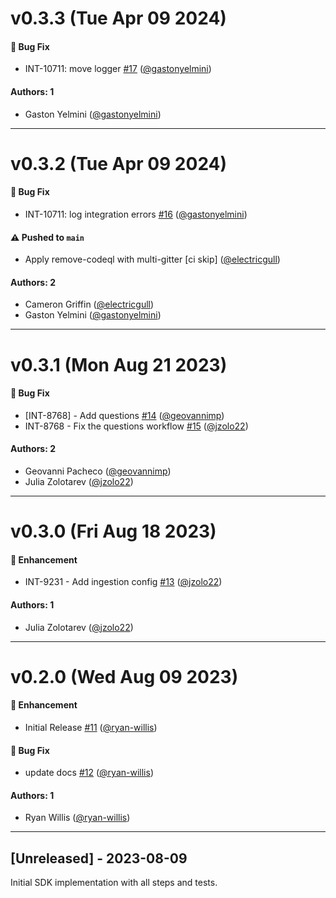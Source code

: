 # v0.3.3 (Tue Apr 09 2024)

#### 🐛 Bug Fix

- INT-10711: move logger [#17](https://github.com/JupiterOne/graph-linear/pull/17) ([@gastonyelmini](https://github.com/gastonyelmini))

#### Authors: 1

- Gaston Yelmini ([@gastonyelmini](https://github.com/gastonyelmini))

---

# v0.3.2 (Tue Apr 09 2024)

#### 🐛 Bug Fix

- INT-10711: log integration errors [#16](https://github.com/JupiterOne/graph-linear/pull/16) ([@gastonyelmini](https://github.com/gastonyelmini))

#### ⚠️ Pushed to `main`

- Apply remove-codeql with multi-gitter [ci skip] ([@electricgull](https://github.com/electricgull))

#### Authors: 2

- Cameron Griffin ([@electricgull](https://github.com/electricgull))
- Gaston Yelmini ([@gastonyelmini](https://github.com/gastonyelmini))

---

# v0.3.1 (Mon Aug 21 2023)

#### 🐛 Bug Fix

- [INT-8768] - Add questions [#14](https://github.com/JupiterOne/graph-linear/pull/14) ([@geovannimp](https://github.com/geovannimp))
- INT-8768 - Fix the questions workflow [#15](https://github.com/JupiterOne/graph-linear/pull/15) ([@jzolo22](https://github.com/jzolo22))

#### Authors: 2

- Geovanni Pacheco ([@geovannimp](https://github.com/geovannimp))
- Julia Zolotarev ([@jzolo22](https://github.com/jzolo22))

---

# v0.3.0 (Fri Aug 18 2023)

#### 🚀 Enhancement

- INT-9231 - Add ingestion config
  [#13](https://github.com/JupiterOne/graph-linear/pull/13)
  ([@jzolo22](https://github.com/jzolo22))

#### Authors: 1

- Julia Zolotarev ([@jzolo22](https://github.com/jzolo22))

---

# v0.2.0 (Wed Aug 09 2023)

#### 🚀 Enhancement

- Initial Release [#11](https://github.com/JupiterOne/graph-linear/pull/11)
  ([@ryan-willis](https://github.com/ryan-willis))

#### 🐛 Bug Fix

- update docs [#12](https://github.com/JupiterOne/graph-linear/pull/12)
  ([@ryan-willis](https://github.com/ryan-willis))

#### Authors: 1

- Ryan Willis ([@ryan-willis](https://github.com/ryan-willis))

---

## [Unreleased] - 2023-08-09

Initial SDK implementation with all steps and tests.
